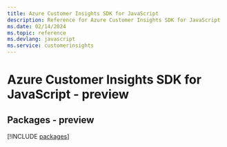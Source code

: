 ```yaml
---
title: Azure Customer Insights SDK for JavaScript
description: Reference for Azure Customer Insights SDK for JavaScript
ms.date: 02/14/2024
ms.topic: reference
ms.devlang: javascript
ms.service: customerinsights
---
```

# Azure Customer Insights SDK for JavaScript - preview
## Packages - preview
[!INCLUDE [packages](customer-insights-index.md)]